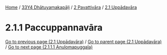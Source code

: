 
[Home](/) / [33Y4 Dhātuyamakapāḷi](../../../33Y4.md) / [2 Pavattivāra](../../2.md) / [2.1 Uppādavāra](../2.1.md)

# 2.1.1 Paccuppannavāra


[Go to previous page (2.1 Uppādavāra)](../2.1.md) / [Go to parent page (2.1 Uppādavāra)](../2.1.md) / [Go to next page (2.1.1.1 Anulomapuggala)](2.1.1/2.1.1.1.md)


